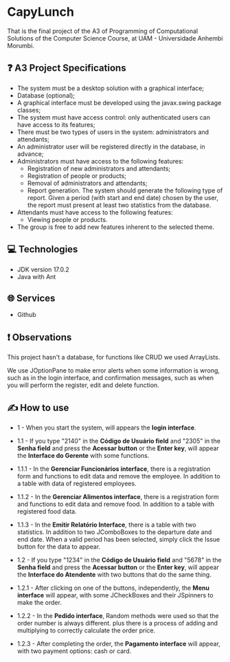 # CapyLunch

That is the final project of the A3 of Programming of Computational Solutions of the Computer Science Course, at UAM - Universidade Anhembi Morumbi.


## ❓ A3 Project Specifications

* The system must be a desktop solution with a graphical interface;
* Database (optional);
* A graphical interface must be developed using the javax.swing package classes;
* The system must have access control: only authenticated users can have access to its features;
* There must be two types of users in the system: administrators and attendants;
* An administrator user will be registered directly in the database, in advance;
* Administrators must have access to the following features:
  - Registration of new administrators and attendants;
  - Registration of people or products;
  - Removal of administrators and attendants;
  - Report generation. The system should generate the following type of report. Given a period (with start and end date) chosen by the user, the report must present at least two statistics from the database.
* Attendants must have access to the following features:
  - Viewing people or products.
* The group is free to add new features inherent to the selected theme.


## 💻 Technologies

* JDK version 17.0.2
* Java with Ant


## 🌐 Services

* Github

## ❗ Observations

This project hasn't a database, for functions like CRUD we used ArrayLists.

We use JOptionPane to make error alerts when some information is wrong, such as in the login interface, and confirmation messages, such as when you will perform the register, edit and delete function.

## ✍️ How to use

* 1 - When you start the system, will appears the **login interface**.

* 1.1 - If you type "2140" in the **Código de Usuário field** and "2305" in the **Senha field** and press the **Acessar button** or the **Enter key**, will appear the **Interface do Gerente** with some functions.

* 1.1.1 - In the **Gerenciar Funcionários interface**, there is a registration form and functions to edit data and remove the employee. In addition to a table with data of registered employees.

* 1.1.2 - In the **Gerenciar Alimentos interface**, there is a registration form and functions to edit data and remove food. In addition to a table with registered food data.

* 1.1.3 - In the **Emitir Relatório Interface**, there is a table with two statistics. In addition to two JComboBoxes to the departure date and end date. When a valid period has been selected, simply click the Issue button for the data to appear.

* 1.2 - If you type "1234" in the **Código de Usuário field** and "5678" in the **Senha field** and press the **Acessar button** or the **Enter key**, will appear the **Interface do Atendente** with two buttons that do the same thing.

* 1.2.1 - After clicking on one of the buttons, independently, the **Menu interface** will appear, with some JCheckBoxes and their JSpinners to make the order.

* 1.2.2 - In the **Pedido interface**, Random methods were used so that the order number is always different. plus there is a process of adding and multiplying to correctly calculate the order price.

* 1.2.3 - After completing the order, the **Pagamento interface** will appear, with two payment options: cash or card.
